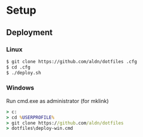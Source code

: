 # Setup

## Deployment

### Linux

```sh
$ git clone https://github.com/aldn/dotfiles .cfg
$ cd .cfg
$ ./deploy.sh
```

### Windows

Run cmd.exe as administrator (for mklink)
```cmd
> c:
> cd %USERPROFILE%
> git clone https://github.com/aldn/dotfiles
> dotfiles\deploy-win.cmd
```
